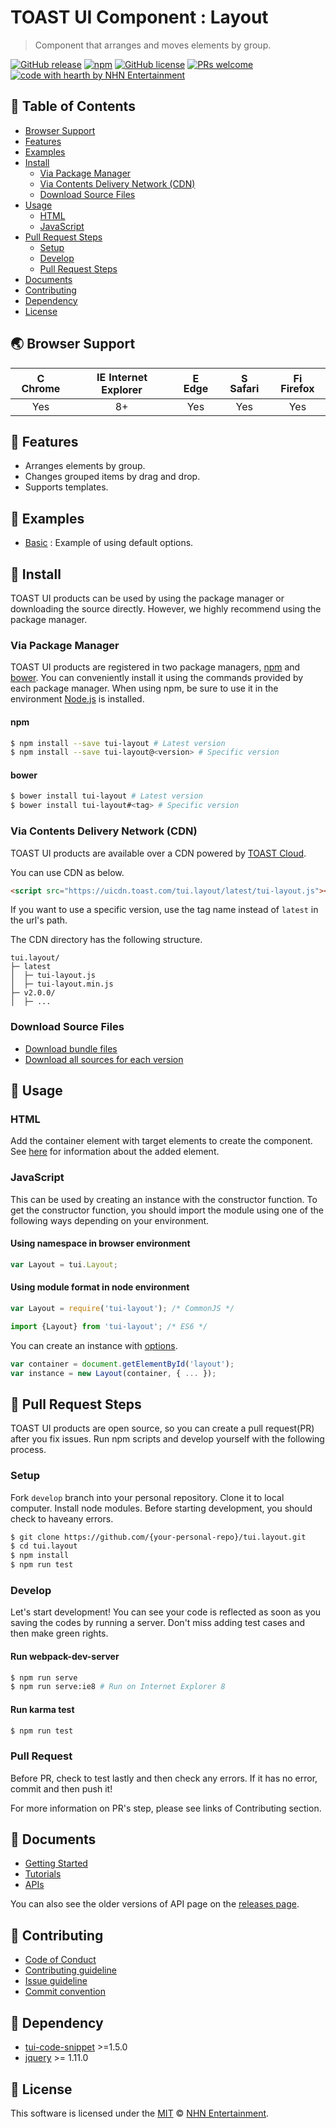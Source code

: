 # TOAST UI Component : Layout
> Component that arranges and moves elements by group.

[![GitHub release](https://img.shields.io/github/release/nhnent/tui.layout.svg)](https://github.com/nhnent/tui.layout/releases/latest)
[![npm](https://img.shields.io/npm/v/tui-layout.svg)](https://www.npmjs.com/package/tui-layout)
[![GitHub license](https://img.shields.io/github/license/nhnent/tui.layout.svg)](https://github.com/nhnent/tui.layout/blob/production/LICENSE)
[![PRs welcome](https://img.shields.io/badge/PRs-welcome-ff69b4.svg)](https://github.com/nhnent/tui.project-name/labels/help%20wanted)
[![code with hearth by NHN Entertainment](https://img.shields.io/badge/%3C%2F%3E%20with%20%E2%99%A5%20by-NHN%20Entertainment-ff1414.svg)](https://github.com/nhnent)


## 🚩 Table of Contents
* [Browser Support](#-browser-support)
* [Features](#-features)
* [Examples](#-examples)
* [Install](#-install)
    * [Via Package Manager](#via-package-manager)
    * [Via Contents Delivery Network (CDN)](#via-contents-delivery-network-cdn)
    * [Download Source Files](#download-source-files)
* [Usage](#-usage)
    * [HTML](#html)
    * [JavaScript](#javascript)
* [Pull Request Steps](#-pull-request-steps)
    * [Setup](#setup)
    * [Develop](#develop)
    * [Pull Request Steps](#pull-request)
* [Documents](#-documents)
* [Contributing](#-contributing)
* [Dependency](#-dependency)
* [License](#-license)


## 🌏 Browser Support
| <img src="https://user-images.githubusercontent.com/1215767/34348387-a2e64588-ea4d-11e7-8267-a43365103afe.png" alt="Chrome" width="16px" height="16px" /> Chrome | <img src="https://user-images.githubusercontent.com/1215767/34348590-250b3ca2-ea4f-11e7-9efb-da953359321f.png" alt="IE" width="16px" height="16px" /> Internet Explorer | <img src="https://user-images.githubusercontent.com/1215767/34348380-93e77ae8-ea4d-11e7-8696-9a989ddbbbf5.png" alt="Edge" width="16px" height="16px" /> Edge | <img src="https://user-images.githubusercontent.com/1215767/34348394-a981f892-ea4d-11e7-9156-d128d58386b9.png" alt="Safari" width="16px" height="16px" /> Safari | <img src="https://user-images.githubusercontent.com/1215767/34348383-9e7ed492-ea4d-11e7-910c-03b39d52f496.png" alt="Firefox" width="16px" height="16px" /> Firefox |
| :---------: | :---------: | :---------: | :---------: | :---------: |
| Yes | 8+ | Yes | Yes | Yes |


## 🎨 Features
* Arranges elements by group.
* Changes grouped items by drag and drop.
* Supports templates.


## 🐾 Examples
* [Basic](https://nhnent.github.io/tui.layout/latest/tutorial-example01-basic.html) : Example of using default options.


## 💾 Install

TOAST UI products can be used by using the package manager or downloading the source directly.
However, we highly recommend using the package manager.

### Via Package Manager

TOAST UI products are registered in two package managers, [npm](https://www.npmjs.com/) and [bower](https://bower.io/).
You can conveniently install it using the commands provided by each package manager.
When using npm, be sure to use it in the environment [Node.js](https://nodejs.org/ko/) is installed.

#### npm

``` sh
$ npm install --save tui-layout # Latest version
$ npm install --save tui-layout@<version> # Specific version
```

#### bower

``` sh
$ bower install tui-layout # Latest version
$ bower install tui-layout#<tag> # Specific version
```

### Via Contents Delivery Network (CDN)
TOAST UI products are available over a CDN powered by [TOAST Cloud](https://www.toast.com).

You can use CDN as below.

```html
<script src="https://uicdn.toast.com/tui.layout/latest/tui-layout.js"></script>
```

If you want to use a specific version, use the tag name instead of `latest` in the url's path.

The CDN directory has the following structure.

```
tui.layout/
├─ latest
│  ├─ tui-layout.js
│  ├─ tui-layout.min.js
├─ v2.0.0/
│  ├─ ...
```


### Download Source Files
* [Download bundle files](https://github.com/nhnent/tui.layout/tree/production/dist)
* [Download all sources for each version](https://github.com/nhnent/tui.layout/releases)




## 🔨 Usage

### HTML

Add the container element with target elements to create the component.
See [here](https://nhnent.github.io/tui.layout/latest/tutorial-example01-basic.html#) for information about the added element.

### JavaScript

This can be used by creating an instance with the constructor function.
To get the constructor function, you should import the module using one of the following ways depending on your environment.

#### Using namespace in browser environment
``` javascript
var Layout = tui.Layout;
```

#### Using module format in node environment
``` javascript
var Layout = require('tui-layout'); /* CommonJS */
```

``` javascript
import {Layout} from 'tui-layout'; /* ES6 */
```

You can create an instance with [options](https://nhnent.github.io/tui.layout/latest/Layout.html).

``` javascript
var container = document.getElementById('layout');
var instance = new Layout(container, { ... });
```


## 🔧 Pull Request Steps

TOAST UI products are open source, so you can create a pull request(PR) after you fix issues.
Run npm scripts and develop yourself with the following process.

### Setup

Fork `develop` branch into your personal repository.
Clone it to local computer. Install node modules.
Before starting development, you should check to haveany errors.

``` sh
$ git clone https://github.com/{your-personal-repo}/tui.layout.git
$ cd tui.layout
$ npm install
$ npm run test
```

### Develop

Let's start development!
You can see your code is reflected as soon as you saving the codes by running a server.
Don't miss adding test cases and then make green rights.

#### Run webpack-dev-server

``` sh
$ npm run serve
$ npm run serve:ie8 # Run on Internet Explorer 8
```

#### Run karma test

``` sh
$ npm run test
```

### Pull Request

Before PR, check to test lastly and then check any errors.
If it has no error, commit and then push it!

For more information on PR's step, please see links of Contributing section.


## 📙 Documents
* [Getting Started](https://github.com/nhnent/tui.layout/blob/production/docs/getting-started.md)
* [Tutorials](https://github.com/nhnent/tui.layout/tree/production/docs)
* [APIs](https://nhnent.github.io/tui.layout/latest)

You can also see the older versions of API page on the [releases page](https://github.com/nhnent/tui.layout/releases).


## 💬 Contributing
* [Code of Conduct](https://github.com/nhnent/tui.layout/blob/production/CODE_OF_CONDUCT.md)
* [Contributing guideline](https://github.com/nhnent/tui.layout/blob/production/CONTRIBUTING.md)
* [Issue guideline](https://github.com/nhnent/tui.layout/blob/production/docs/ISSUE_TEMPLATE.md)
* [Commit convention](https://github.com/nhnent/tui.layout/blob/production/docs/COMMIT_MESSAGE_CONVENTION.md)


## 🔩 Dependency
* [tui-code-snippet](https://github.com/nhnent/tui.code-snippet) >=1.5.0
* [jquery](https://jquery.com/) >= 1.11.0


## 📜 License

This software is licensed under the [MIT](https://github.com/nhnent/tui.layout/blob/production/LICENSE) © [NHN Entertainment](https://github.com/nhnent).
